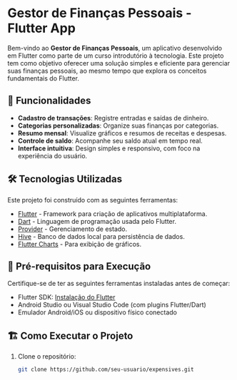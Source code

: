 # Gestor de Finanças Pessoais - Flutter App

Bem-vindo ao **Gestor de Finanças Pessoais**, um aplicativo desenvolvido em Flutter como parte de um curso introdutório à tecnologia. Este projeto tem como objetivo oferecer uma solução simples e eficiente para gerenciar suas finanças pessoais, ao mesmo tempo que explora os conceitos fundamentais do Flutter.

## 🚀 Funcionalidades

- **Cadastro de transações**: Registre entradas e saídas de dinheiro.
- **Categorias personalizadas**: Organize suas finanças por categorias.
- **Resumo mensal**: Visualize gráficos e resumos de receitas e despesas.
- **Controle de saldo**: Acompanhe seu saldo atual em tempo real.
- **Interface intuitiva**: Design simples e responsivo, com foco na experiência do usuário.

## 🛠️ Tecnologias Utilizadas

Este projeto foi construído com as seguintes ferramentas:

- [Flutter](https://flutter.dev/) - Framework para criação de aplicativos multiplataforma.
- [Dart](https://dart.dev/) - Linguagem de programação usada pelo Flutter.
- [Provider](https://pub.dev/packages/provider) - Gerenciamento de estado.
- [Hive](https://pub.dev/packages/hive) - Banco de dados local para persistência de dados.
- [Flutter Charts](https://pub.dev/packages/charts_flutter) - Para exibição de gráficos.

## 📱 Pré-requisitos para Execução

Certifique-se de ter as seguintes ferramentas instaladas antes de começar:

- Flutter SDK: [Instalação do Flutter](https://flutter.dev/docs/get-started/install)
- Android Studio ou Visual Studio Code (com plugins Flutter/Dart)
- Emulador Android/iOS ou dispositivo físico conectado

## 🏗️ Como Executar o Projeto

1. Clone o repositório:
   ```bash
   git clone https://github.com/seu-usuario/expensives.git
